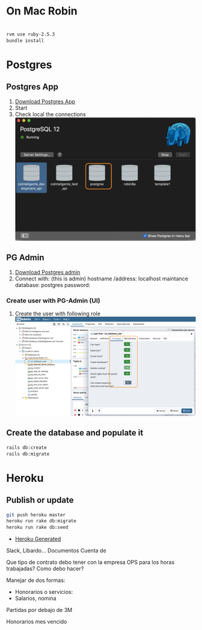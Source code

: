 # On Mac Robin

```sh

rvm use ruby-2.5.3
bundle install

```

# Postgres
## Postgres App
1. [Download Postgres App](https://postgresapp.com/)
2. Start
3. Check local the connections ![Local_Postgres_BDspng](./Local_Postgres_BDs.png)

## PG Admin
1. [Download Postgres admin](https://www.pgadmin.org/)
2. Connect with: (this is admin)
hostname /address: localhost
maintance database: postgres
password: <empty>

### Create user with PG-Admin (UI)
1. Create the user with following role
![Configuration](./Local_pg_admin_user.png)

## Create the database and populate it
```sh
rails db:create
rails db:migrate
```





# Heroku
## Publish or update
```sh
git push heroku master
heroku run rake db:migrate
heroku run rake db:seed
```

- [Heroku Generated](https://arcane-meadow-49804.herokuapp.com/)





Slack, Libardo... 
Documentos
Cuenta de

Que tipo de contrato debo tener con la empresa OPS para los horas trabajadas?
Como debo hacer? 

Manejar de dos formas:

- Honorarios o servicios: 
- Salarios, nomina

Partidas por debajo de 3M

Honorarios mes vencido


